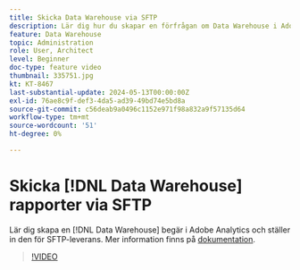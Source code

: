 ```yaml
---
title: Skicka Data Warehouse via SFTP
description: Lär dig hur du skapar en förfrågan om Data Warehouse i Adobe Analytics och ställer in den för SFTP-leverans.
feature: Data Warehouse
topic: Administration
role: User, Architect
level: Beginner
doc-type: feature video
thumbnail: 335751.jpg
kt: KT-8467
last-substantial-update: 2024-05-13T00:00:00Z
exl-id: 76ae8c9f-def3-4da5-ad39-49bd74e5bd8a
source-git-commit: c56deab9a0496c1152e971f98a832a9f57135d64
workflow-type: tm+mt
source-wordcount: '51'
ht-degree: 0%

---
```


# Skicka [!DNL Data Warehouse] rapporter via SFTP

Lär dig skapa en [!DNL Data Warehouse] begär i Adobe Analytics och ställer in den för SFTP-leverans. Mer information finns på [dokumentation](https://experienceleague.adobe.com/en/docs/analytics/export/ftp-and-sftp/secure-file-transfer-protocol/ftp-sftp-dw).

>[!VIDEO](https://video.tv.adobe.com/v/335751/?quality=12&learn=on)
